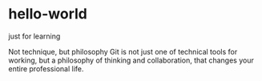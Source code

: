 # hello-world
just for learning 

Not technique, but philosophy 
Git is not just one of technical tools for working, but a philosophy of thinking and collaboration, that changes your entire professional life. 
